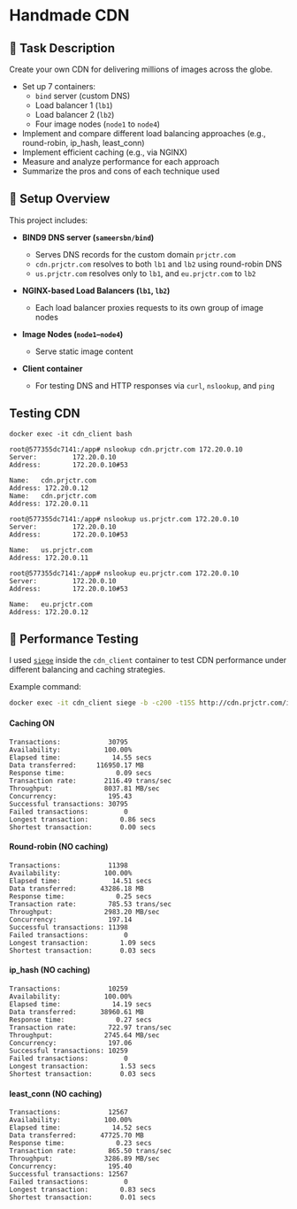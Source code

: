 # Handmade CDN

## 📌 Task Description

Create your own CDN for delivering millions of images across the globe.

- Set up 7 containers:
  - `bind` server (custom DNS)
  - Load balancer 1 (`lb1`)
  - Load balancer 2 (`lb2`)
  - Four image nodes (`node1` to `node4`)
- Implement and compare different load balancing approaches (e.g., round-robin, ip_hash, least_conn)
- Implement efficient caching (e.g., via NGINX)
- Measure and analyze performance for each approach
- Summarize the pros and cons of each technique used

## 🔧 Setup Overview
This project includes:
- **BIND9 DNS server (`sameersbn/bind`)**
  - Serves DNS records for the custom domain `prjctr.com`
  - `cdn.prjctr.com` resolves to both `lb1` and `lb2` using round-robin DNS
  - `us.prjctr.com` resolves only to `lb1`, and `eu.prjctr.com` to `lb2`
- **NGINX-based Load Balancers (`lb1`, `lb2`)**
  - Each load balancer proxies requests to its own group of image nodes

- **Image Nodes (`node1`–`node4`)**
  - Serve static image content

- **Client container**
  - For testing DNS and HTTP responses via `curl`, `nslookup`, and `ping`

## Testing CDN

```
docker exec -it cdn_client bash

root@577355dc7141:/app# nslookup cdn.prjctr.com 172.20.0.10
Server:         172.20.0.10
Address:        172.20.0.10#53

Name:   cdn.prjctr.com
Address: 172.20.0.12
Name:   cdn.prjctr.com
Address: 172.20.0.11

root@577355dc7141:/app# nslookup us.prjctr.com 172.20.0.10
Server:         172.20.0.10
Address:        172.20.0.10#53

Name:   us.prjctr.com
Address: 172.20.0.11

root@577355dc7141:/app# nslookup eu.prjctr.com 172.20.0.10
Server:         172.20.0.10
Address:        172.20.0.10#53

Name:   eu.prjctr.com
Address: 172.20.0.12
```

## 🧪 Performance Testing

I used [`siege`](https://www.joedog.org/siege-home/) inside the `cdn_client` container to test CDN performance under different balancing and caching strategies.

Example command:

```bash
docker exec -it cdn_client siege -b -c200 -t15S http://cdn.prjctr.com/images/yosemite.jpg
```

#### Caching ON

```
Transactions:            30795
Availability:           100.00%
Elapsed time:             14.55 secs
Data transferred:     116950.17 MB
Response time:             0.09 secs
Transaction rate:       2116.49 trans/sec
Throughput:             8037.81 MB/sec
Concurrency:             195.43
Successful transactions: 30795
Failed transactions:         0
Longest transaction:        0.86 secs
Shortest transaction:       0.00 secs
```

#### Round-robin (NO caching)

```
Transactions:            11398
Availability:           100.00%
Elapsed time:             14.51 secs
Data transferred:      43286.18 MB
Response time:             0.25 secs
Transaction rate:        785.53 trans/sec
Throughput:             2983.20 MB/sec
Concurrency:             197.14
Successful transactions: 11398
Failed transactions:         0
Longest transaction:        1.09 secs
Shortest transaction:       0.03 secs
```

#### ip_hash (NO caching)

```
Transactions:            10259
Availability:           100.00%
Elapsed time:             14.19 secs
Data transferred:      38960.61 MB
Response time:             0.27 secs
Transaction rate:        722.97 trans/sec
Throughput:             2745.64 MB/sec
Concurrency:             197.06
Successful transactions: 10259
Failed transactions:         0
Longest transaction:        1.53 secs
Shortest transaction:       0.03 secs
```

#### least_conn (NO caching)

```
Transactions:            12567
Availability:           100.00%
Elapsed time:             14.52 secs
Data transferred:      47725.70 MB
Response time:             0.23 secs
Transaction rate:        865.50 trans/sec
Throughput:             3286.89 MB/sec
Concurrency:             195.40
Successful transactions: 12567
Failed transactions:         0
Longest transaction:        0.83 secs
Shortest transaction:       0.01 secs
```
